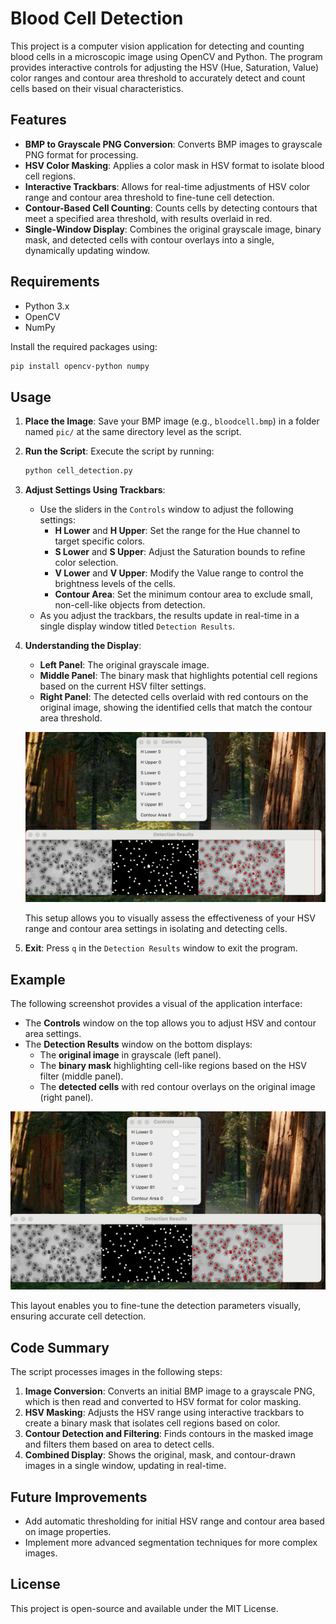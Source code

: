 # Blood Cell Detection

This project is a computer vision application for detecting and counting blood cells in a microscopic image using OpenCV and Python. The program provides interactive controls for adjusting the HSV (Hue, Saturation, Value) color ranges and contour area threshold to accurately detect and count cells based on their visual characteristics.

## Features

- **BMP to Grayscale PNG Conversion**: Converts BMP images to grayscale PNG format for processing.
- **HSV Color Masking**: Applies a color mask in HSV format to isolate blood cell regions.
- **Interactive Trackbars**: Allows for real-time adjustments of HSV color range and contour area threshold to fine-tune cell detection.
- **Contour-Based Cell Counting**: Counts cells by detecting contours that meet a specified area threshold, with results overlaid in red.
- **Single-Window Display**: Combines the original grayscale image, binary mask, and detected cells with contour overlays into a single, dynamically updating window.

## Requirements

- Python 3.x
- OpenCV
- NumPy

Install the required packages using:

```bash
pip install opencv-python numpy
```

## Usage

1. **Place the Image**: Save your BMP image (e.g., `bloodcell.bmp`) in a folder named `pic/` at the same directory level as the script.

2. **Run the Script**: Execute the script by running:

   ```bash
   python cell_detection.py
   ```

3. **Adjust Settings Using Trackbars**:

   - Use the sliders in the `Controls` window to adjust the following settings:
     - **H Lower** and **H Upper**: Set the range for the Hue channel to target specific colors.
     - **S Lower** and **S Upper**: Adjust the Saturation bounds to refine color selection.
     - **V Lower** and **V Upper**: Modify the Value range to control the brightness levels of the cells.
     - **Contour Area**: Set the minimum contour area to exclude small, non-cell-like objects from detection.
   - As you adjust the trackbars, the results update in real-time in a single display window titled `Detection Results`.

4. **Understanding the Display**:

   - **Left Panel**: The original grayscale image.
   - **Middle Panel**: The binary mask that highlights potential cell regions based on the current HSV filter settings.
   - **Right Panel**: The detected cells overlaid with red contours on the original image, showing the identified cells that match the contour area threshold.

   ![Screenshot](asset/screenshot/Frame.png)

   This setup allows you to visually assess the effectiveness of your HSV range and contour area settings in isolating and detecting cells.

5. **Exit**: Press `q` in the `Detection Results` window to exit the program.

## Example

The following screenshot provides a visual of the application interface:

- The **Controls** window on the top allows you to adjust HSV and contour area settings.
- The **Detection Results** window on the bottom displays:
  - The **original image** in grayscale (left panel).
  - The **binary mask** highlighting cell-like regions based on the HSV filter (middle panel).
  - The **detected cells** with red contour overlays on the original image (right panel).

![Example Interface](asset/screenshot/Control.png)

This layout enables you to fine-tune the detection parameters visually, ensuring accurate cell detection.

## Code Summary

The script processes images in the following steps:

1. **Image Conversion**: Converts an initial BMP image to a grayscale PNG, which is then read and converted to HSV format for color masking.
2. **HSV Masking**: Adjusts the HSV range using interactive trackbars to create a binary mask that isolates cell regions based on color.
3. **Contour Detection and Filtering**: Finds contours in the masked image and filters them based on area to detect cells.
4. **Combined Display**: Shows the original, mask, and contour-drawn images in a single window, updating in real-time.

## Future Improvements

- Add automatic thresholding for initial HSV range and contour area based on image properties.
- Implement more advanced segmentation techniques for more complex images.

## License

This project is open-source and available under the MIT License.
